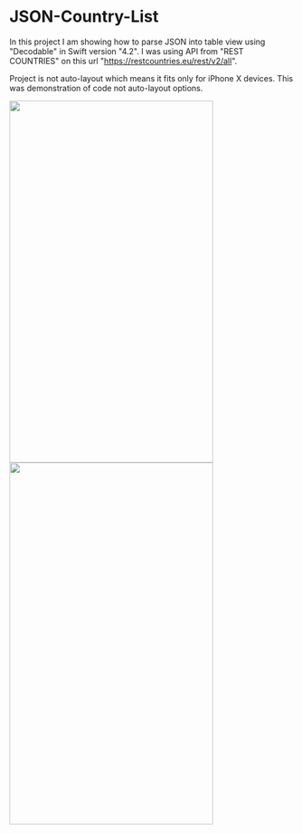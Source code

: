 # JSON-Country-List

In this project I am showing how to parse JSON into table view using "Decodable" in Swift version "4.2". I was using API from "REST COUNTRIES" on this url "https://restcountries.eu/rest/v2/all".

Project is not auto-layout which means it fits only for iPhone X devices. This was demonstration of code not auto-layout options. 

<img src="https://i.imgur.com/W7iog7F.png" width="360" height="640"> 
<img src="https://i.imgur.com/2SnefHl.gif" width="360" height="640">

